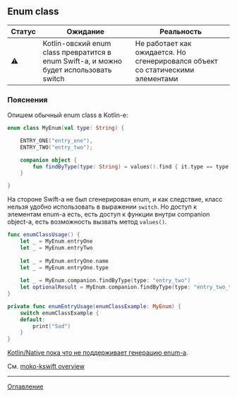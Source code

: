 ## Enum class

| Статус    | Ожидание                                                                               | Реальность                                                                     |
| --------- | -------------------------------------------------------------------------------------- | ------------------------------------------------------------------------------ |
| :warning: | Kotlin-овский enum class превратится в enum Swift-а, и можно будет использовать switch | Не работает как ожидается. Но сгенерировался объект со статическими элементами |

### Пояснения

Опишем обычный enum class в Kotlin-е:

```kotlin
enum class MyEnum(val type: String) {

    ENTRY_ONE("entry_one"),
    ENTRY_TWO("entry_two");

    companion object {
        fun findByType(type: String) = values().find { it.type == type }
    }

}
```

На стороне Swift-а не был сгенерирован enum, и как следствие, класс нельзя удобно использовать в 
выражении `switch`. Но доступ к элементам enum-а есть, есть доступ к функции внутри companion object-а, 
есть возможность вызвать метод `values()`.

```swift
func enumClassUsage() {
    let _ = MyEnum.entryOne
    let _ = MyEnum.entryTwo
    
    let _ = MyEnum.entryOne.name
    let _ = MyEnum.entryOne.type
    
    let _ = MyEnum.companion.findByType(type: "entry_two")
    let optionalResult = MyEnum.companion.findByType(type: "entry_two_trheee")
}

private func enumEntryUsage(enumClassExample: MyEnum) {
	switch enumClassExample {
	default:
		print("Sad")
	}
}
```

[Kotlin/Native пока что не поддерживает генерацию enum-а](https://youtrack.jetbrains.com/issue/KT-48068).

См. [moko-kswift overview](/docs/moko-kswift/Overview.md)

---
[Оглавление](/README.md)